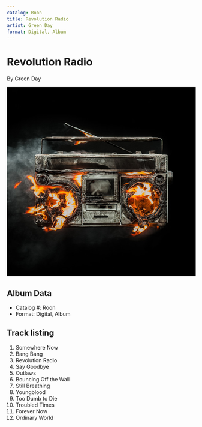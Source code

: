 ```yaml
---
catalog: Roon
title: Revolution Radio
artist: Green Day
format: Digital, Album
---
```


# Revolution Radio

By Green Day

![](../../assets/albumcovers/Green_Day-Revolution_Radio.png)

## Album Data

- Catalog #: Roon
- Format: Digital, Album


## Track listing


1. Somewhere Now
2. Bang Bang
3. Revolution Radio
4. Say Goodbye
5. Outlaws
6. Bouncing Off the Wall
7. Still Breathing
8. Youngblood
9. Too Dumb to Die
10. Troubled Times
11. Forever Now
12. Ordinary World

